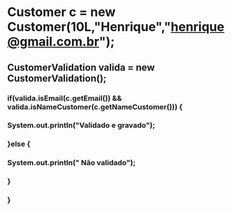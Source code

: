 #		Customer c = new Customer(10L,"Henrique","henrique@gmail.com.br");
##		CustomerValidation valida = new CustomerValidation(); 
		
###		if(valida.isEmail(c.getEmail()) && valida.isNameCustomer(c.getNameCustomer())) {
###			System.out.println("Validado e gravado");
###		}else {
###			System.out.println(" Não validado");
###		}
###	}
